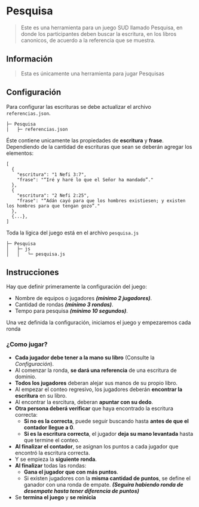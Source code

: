 # Pesquisa

> Este es una herramienta para un juego SUD llamado Pesquisa, en donde los participantes deben buscar la escritura, en los libros canonicos, de acuerdo a la referencia que se muestra.

## Información

> Esta es únicamente una herramienta para jugar Pesquisas

## Configuración

Para configurar las escrituras se debe actualizar el archivo <code>referencias.json</code>.

```
├─ Pesquisa
|   ├─ referencias.json

```

Éste contiene unicamente las propiedades de **escritura** y **frase**. Dependiendo de la cantidad de escrituras que sean se deberán agregar los elementos:

```
[
  {
    "escritura": "1 Nefi 3:7",
    "frase": "“Iré y haré lo que el Señor ha mandado”."
  },
  {
    "escritura": "2 Nefi 2:25",
    "frase": "“Adán cayó para que los hombres existiesen; y existen los hombres para que tengan gozo”."
  },
  {...},
]
```

Toda la lígica del juego está en el archivo <code>pesquisa.js</code>

```
├─ Pesquisa
│   ├─ js
│   │   └─ pesquisa.js
```

## Instrucciones

Hay que definir primeramente la configuración del juego:

- Nombre de equipos o jugadores **_(mínimo 2 jugadores)_**.
- Cantidad de rondas **_(mínimo 3 rondas)_**.
- Tempo para pesquisa **_(mínimo 10 segundos)_**.

Una vez definida la configuración, iniciamos el juego y empezaremos cada ronda

### ¿Como jugar?

- **Cada jugador debe tener a la mano su libro** (Consulte la _Configuración_).
- Al comenzar la ronda, **se dará una referencia** de una escritura de dominio.
- **Todos los jugadores** deberan alejar sus manos de su propio libro.
- Al empezar el conteo regresivo, los jugadores deberán **encontrar la escritura** en su libro.
- Al encontrar la esrcitura, deberan **apuntar con su dedo**.
- **Otra persona deberá verificar** que haya encontrado la escritura correcta:
  - **Si no es la correcta**, puede seguir buscando hasta **antes de que el contador llegue a 0**.
  - **Si es la escritura correcta**, el jugador **deja su mano levantada** hasta que termine el conteo.
- **Al finalizar el contador**, se asignan los puntos a cada jugador que encontró la escritura correcta.
- Y se empieza la **siguiente ronda**.
- **Al finalizar** todas las rondas:
  - **Gana el jugador que con más puntos**.
  - Si existen jugadores con la **misma cantidad de puntos**, se define el ganador con una ronda de empate. ***(Seguira habiendo ronda de desempate hasta tener diferencia de puntos)***
- Se **termina el juego** y **se reinicia**
